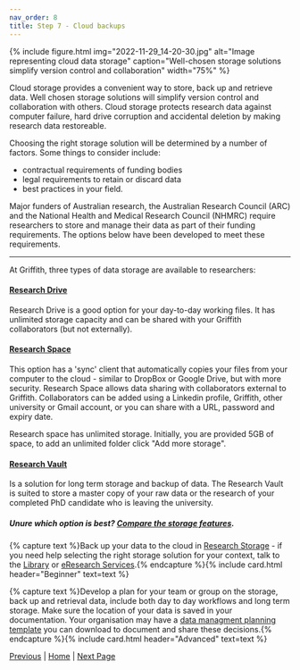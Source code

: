 ```yaml
---
nav_order: 8
title: Step 7 - Cloud backups
---
```


{% include figure.html img="2022-11-29_14-20-30.jpg" alt="Image representing cloud data storage" caption="Well-chosen storage solutions simplify version control and collaboration" width="75%" %}

Cloud storage provides a convenient way to store, back up and retrieve data. Well chosen storage solutions will simplify version control and collaboration with others. Cloud storage protects research data against computer failure, hard drive corruption and accidental deletion by making research data restoreable. 

Choosing the right storage solution will be determined by a number of factors. Some things to consider include:

* contractual requirements of funding bodies 
* legal requirements to retain or discard data
* best practices in your field.

Major funders of Australian research, the Australian Research Council (ARC) and the National Health and Medical Research Council (NHMRC) require researchers to store and manage their data as part of their funding requirements.  The options below have been developed to meet these requirements.

---

At Griffith, three types of data storage are available to researchers:

#### [Research Drive](https://research-storage.griffith.edu.au/drive/)
Research Drive is a good option for your day-to-day working files. It has unlimited storage capacity and can be shared with your Griffith collaborators (but not externally).

#### [Research Space](https://research-storage.griffith.edu.au/space/manual/)

This option has a 'sync' client that automatically copies your files from your computer to the cloud - similar to DropBox or Google Drive, but with more security.
Research Space allows data sharing with collaborators external to Griffith. Collaborators can be added using a Linkedin profile, Griffith, other university or Gmail account, or you can share with a URL, password and expiry date. 

Research space has unlimited storage. Initially, you are provided 5GB of space, to add an unlimited folder click "Add more storage".

#### [Research Vault](https://research-storage.griffith.edu.au/vault/)

Is a solution for long term storage and backup of data. The Research Vault is suited to store a master copy of your raw data or the research of your completed PhD candidate who is leaving the university.

##### Unure which option is best? [Compare the storage features](https://research-storage.griffith.edu.au/compare).
<p>
</p>

{% capture text %}Back up your data to the cloud in [Research Storage](https://research-storage.griffith.edu.au/) - if you need help selecting the right storage solution for your context, talk to the [Library](https://www.griffith.edu.au/library/contact) or [eResearch Services](https://www.griffith.edu.au/eresearch-services#contact).{% endcapture %}{% include card.html header="Beginner" text=text %}

{% capture text %}Develop a plan for your team or group on the storage, back up and retrieval data, include both day to day workflows and long term storage. Make sure the location of your data is saved in your documentation. Your organisation may have a [data managment planning template](https://www.griffith.edu.au/__data/assets/word_doc/0024/1235256/20210107-Data-management-plan-template-and-examples.docx) you can download to document and share these decisions.{% endcapture %}{% include card.html header="Advanced" text=text %} 

[Previous]() | [Home]()  | [Next Page]()
